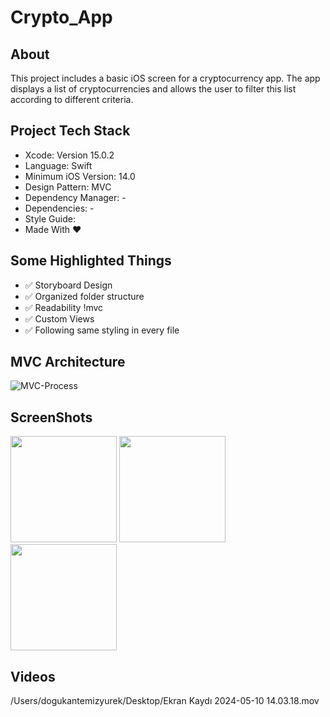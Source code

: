 # Crypto_App
## About
This project includes a basic iOS screen for a cryptocurrency app. The app displays a list of cryptocurrencies and allows the user to filter this list according to different criteria.

## Project Tech Stack
- Xcode: Version 15.0.2 
- Language: Swift
- Minimum iOS Version: 14.0 
- Design Pattern: MVC 
- Dependency Manager: -
- Dependencies: -
- Style Guide:
- Made With ❤️  

## Some Highlighted Things 
- ✅ Storyboard Design 
- ✅ Organized folder structure 
- ✅ Readability  !mvc
- ✅ Custom Views
- ✅ Following same styling in every file
## MVC Architecture
![MVC-Process](https://github.com/dtemizyurek/Crypto_App/assets/52003954/b8d5a40e-d6e3-4a09-a865-edaba1045c13)



## ScreenShots
<img width="170" src="https://github.com/dtemizyurek/Crypto_App/assets/52003954/3369b947-d256-4d9d-b754-81e03f531cbd"> 
<img width="170" src="https://github.com/dtemizyurek/Crypto_App/assets/52003954/51aced57-f491-4cf1-b904-7235211a8e74"> 
<img width="170" src="https://github.com/dtemizyurek/Crypto_App/assets/52003954/e79b26d1-87c6-486c-9b53-1b7bcb219a54"> 

## Videos

/Users/dogukantemizyurek/Desktop/Ekran Kaydı 2024-05-10 14.03.18.mov
